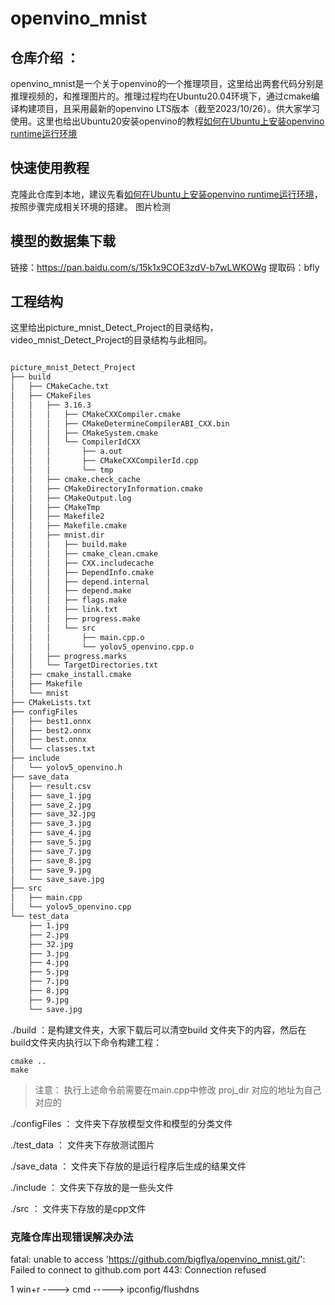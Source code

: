 # openvino_mnist

## 仓库介绍 ：
openvino_mnist是一个关于openvino的一个推理项目，这里给出两套代码分别是推理视频的，和推理图片的。推理过程均在Ubuntu20.04环境下，通过cmake编译构建项目，且采用最新的openvino LTS版本（截至2023/10/26）。供大家学习使用。这里也给出Ubuntu20安装openvino的教程[如何在Ubuntu上安装openvino runtime运行环境](https://bigflya.top/2023/06/03/openvino%20%E5%9C%A8ubuntu20%E4%B8%8A%E7%9A%84%E5%AE%89%E8%A3%85%E9%83%A8%E7%BD%B2/)



## 快速使用教程

克隆此仓库到本地，建议先看[如何在Ubuntu上安装openvino runtime运行环境](https://bigflya.top/2023/06/03/openvino%20%E5%9C%A8ubuntu20%E4%B8%8A%E7%9A%84%E5%AE%89%E8%A3%85%E9%83%A8%E7%BD%B2/)，按照步骤完成相关环境的搭建。
图片检测











## 模型的数据集下载

链接：https://pan.baidu.com/s/15k1x9COE3zdV-b7wLWKOWg 
提取码：bfly


## 工程结构

这里给出picture_mnist_Detect_Project的目录结构，video_mnist_Detect_Project的目录结构与此相同。

```txt

picture_mnist_Detect_Project
├── build
│   ├── CMakeCache.txt
│   ├── CMakeFiles
│   │   ├── 3.16.3
│   │   │   ├── CMakeCXXCompiler.cmake
│   │   │   ├── CMakeDetermineCompilerABI_CXX.bin
│   │   │   ├── CMakeSystem.cmake
│   │   │   └── CompilerIdCXX
│   │   │       ├── a.out
│   │   │       ├── CMakeCXXCompilerId.cpp
│   │   │       └── tmp
│   │   ├── cmake.check_cache
│   │   ├── CMakeDirectoryInformation.cmake
│   │   ├── CMakeOutput.log
│   │   ├── CMakeTmp
│   │   ├── Makefile2
│   │   ├── Makefile.cmake
│   │   ├── mnist.dir
│   │   │   ├── build.make
│   │   │   ├── cmake_clean.cmake
│   │   │   ├── CXX.includecache
│   │   │   ├── DependInfo.cmake
│   │   │   ├── depend.internal
│   │   │   ├── depend.make
│   │   │   ├── flags.make
│   │   │   ├── link.txt
│   │   │   ├── progress.make
│   │   │   └── src
│   │   │       ├── main.cpp.o
│   │   │       └── yolov5_openvino.cpp.o
│   │   ├── progress.marks
│   │   └── TargetDirectories.txt
│   ├── cmake_install.cmake
│   ├── Makefile
│   └── mnist
├── CMakeLists.txt
├── configFiles
│   ├── best1.onnx
│   ├── best2.onnx
│   ├── best.onnx
│   └── classes.txt
├── include
│   └── yolov5_openvino.h
├── save_data
│   ├── result.csv
│   ├── save_1.jpg
│   ├── save_2.jpg
│   ├── save_32.jpg
│   ├── save_3.jpg
│   ├── save_4.jpg
│   ├── save_5.jpg
│   ├── save_7.jpg
│   ├── save_8.jpg
│   ├── save_9.jpg
│   └── save_save.jpg
├── src
│   ├── main.cpp
│   └── yolov5_openvino.cpp
└── test_data
    ├── 1.jpg
    ├── 2.jpg
    ├── 32.jpg
    ├── 3.jpg
    ├── 4.jpg
    ├── 5.jpg
    ├── 7.jpg
    ├── 8.jpg
    ├── 9.jpg
    └── save.jpg

```

./build ：是构建文件夹，大家下载后可以清空build 文件夹下的内容，然后在build文件夹内执行以下命令构建工程：

```shell 
cmake ..
make
```

> 注意： 执行上述命令前需要在main.cpp中修改 proj_dir 对应的地址为自己对应的

./configFiles ： 文件夹下存放模型文件和模型的分类文件

./test_data ：  文件夹下存放测试图片

./save_data ：  文件夹下存放的是运行程序后生成的结果文件

./include ： 文件夹下存放的是一些头文件

./src ： 文件夹下存放的是cpp文件























### 克隆仓库出现错误解决办法

fatal: unable to access 'https://github.com/bigflya/openvino_mnist.git/': Failed to connect to github.com port 443: Connection refused


1  win+r ----> cmd ----->  ipconfig/flushdns


